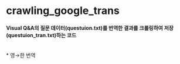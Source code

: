 # crawling_google_trans
<h4>Visual Q&A의 질문 데이터(questuion.txt)를 번역한 결과를 크롤링하여 저장(questuion_tran.txt)하는 코드</h4>
<br>
* 영→한 번역
